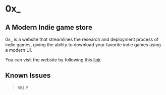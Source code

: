 # 0x\_

## A Modern Indie game store

0x\_ is a website that streamlines the research and deployment process of indie games, giving the ability to download your favorite indie games using a modern UI.

You can visit the website by following this [link](https://example.com/)

## Known Issues

> W.I.P
